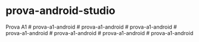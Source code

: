 # prova-android-studio
Prova A1
#   p r o v a - a 1 - a n d r o i d  
 #   p r o v a - a 1 - a n d r o i d  
 #   p r o v a - a 1 - a n d r o i d  
 #   p r o v a - a 1 - a n d r o i d  
 #   p r o v a - a 1 - a n d r o i d  
 #   p r o v a - a 1 - a n d r o i d  
 #   p r o v a - a 1 - a n d r o i d  
 
